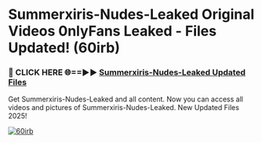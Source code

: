 # Summerxiris-Nudes-Leaked Original Videos 0nlyFans Leaked - Files Updated! (60irb)

<h3>🔴 CLICK HERE 🌐==►► <a href="https://tinyurl.com/5h6xmrr3" rel="nofollow">Summerxiris-Nudes-Leaked Updated Files</a></h3>

Get Summerxiris-Nudes-Leaked and all content. Now you can access all videos and pictures of Summerxiris-Nudes-Leaked. New Updated Files 2025!

[![60irb](https://i.imgur.com/KVD873Z.gif)](https://tinyurl.com/5h6xmrr3)
